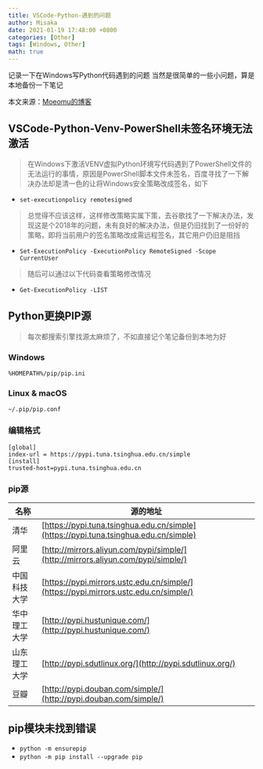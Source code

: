 ```yaml
---
title: VSCode-Python-遇到的问题
author: Misaka
date: 2021-01-19 17:48:00 +0800
categories: [Other]
tags: [Windows, Other]
math: true
---
```


记录一下在Windows写Python代码遇到的问题
当然是很简单的一些小问题，算是本地备份一下笔记

本文来源：[Moeomu的博客](/posts/VSCode-Python-遇到的问题/)

## VSCode-Python-Venv-PowerShell未签名环境无法激活

> 在Windows下激活VENV虚拟Python环境写代码遇到了PowerShell文件的无法运行的事情，原因是PowerShell脚本文件未签名，百度寻找了一下解决办法却是清一色的让将Windows安全策略改成签名，如下

- `set-executionpolicy remotesigned`

> 总觉得不应该这样，这样修改策略实属下策，去谷歌找了一下解决办法，发现这是个2018年的问题，未有良好的解决办法，但是仍旧找到了一份好的策略，即将当前用户的签名策略改成需远程签名，其它用户仍旧是阻挡

- `Set-ExecutionPolicy -ExecutionPolicy RemoteSigned -Scope CurrentUser`

> 随后可以通过以下代码查看策略修改情况

- `Get-ExecutionPolicy -LIST`

## Python更换PIP源

> 每次都搜索引擎找源太麻烦了，不如直接记个笔记备份到本地为好

### Windows

`%HOMEPATH%/pip/pip.ini`

### Linux & macOS

`~/.pip/pip.conf`

### 编辑格式

```text
[global]
index-url = https://pypi.tuna.tsinghua.edu.cn/simple
[install]
trusted-host=pypi.tuna.tsinghua.edu.cn
```

### pip源

| 名称 | 源的地址 |
| - | - |
| 清华 | [https://pypi.tuna.tsinghua.edu.cn/simple](https://pypi.tuna.tsinghua.edu.cn/simple) |
| 阿里云 | [http://mirrors.aliyun.com/pypi/simple/](http://mirrors.aliyun.com/pypi/simple/) |
| 中国科技大学 | [https://pypi.mirrors.ustc.edu.cn/simple/](https://pypi.mirrors.ustc.edu.cn/simple/) |
| 华中理工大学 | [http://pypi.hustunique.com/](http://pypi.hustunique.com/) |
| 山东理工大学 | [http://pypi.sdutlinux.org/](http://pypi.sdutlinux.org/) |
| 豆瓣 | [http://pypi.douban.com/simple/](http://pypi.douban.com/simple/) |

## pip模块未找到错误

- `python -m ensurepip`
- `python -m pip install --upgrade pip`
